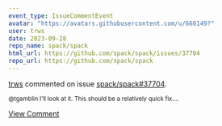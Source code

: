 ```yaml
---
event_type: IssueCommentEvent
avatar: "https://avatars.githubusercontent.com/u/660149?"
user: trws
date: 2023-09-28
repo_name: spack/spack
html_url: https://github.com/spack/spack/issues/37704
repo_url: https://github.com/spack/spack
---
```


<a href='https://github.com/trws' target='_blank'>trws</a> commented on issue <a href='https://github.com/spack/spack/issues/37704' target='_blank'>spack/spack#37704</a>.

<small>@tgamblin I'll look at it.  This should be a relatively quick fix....</small>

<a href='https://github.com/spack/spack/issues/37704' target='_blank'>View Comment</a>